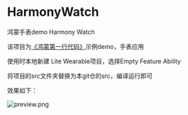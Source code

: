 # HarmonyWatch
鸿蒙手表demo  Harmony Watch

该项目为[《鸿蒙第一行代码》](https://www.bilibili.com/video/BV1hv411179b)示例demo，手表应用

使用时本地新建 Lite Wearable项目，选择Empty Feature Ability

将项目的src文件夹替换为本git仓的src，编译运行即可

效果如下：

![preview.png](https://i.loli.net/2020/09/25/CbhzxfoF2g9tsTZ.png)